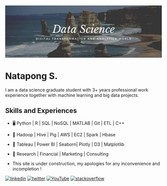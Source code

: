 ![](https://github.com/iamnatapong55/iamnatapong55/blob/main/Banner.jpg)

# Natapong S.
I am a data science graduate student with 3+ years professional work experience together with machine learning and big data projects.

## Skills and Experiences
* 🖥 Python | R | SQL | NoSQL | MATLAB | Git | ETL | C++
* 💾 Hadoop | Hive | Pig | AWS | EC2 | Spark | Hbase
* 🌅 Tableau | Power BI | Seaborn| Plotly | D3 | Matplotlib
* 🧰 Research | Financial | Marketing | Consulting

* This site is under construction, my apologies for any inconvenience and incompletion !

[<img src='https://cdn.jsdelivr.net/npm/simple-icons@3.0.1/icons/linkedin.svg' alt='linkedin' height='40'>](https://www.linkedin.com/in/https://www.linkedin.com/in/natapongsornprom//)  [<img src='https://cdn.jsdelivr.net/npm/simple-icons@3.0.1/icons/twitter.svg' alt='twitter' height='40'>](https://twitter.com/https://twitter.com/iambank345) [<img src='https://cdn.jsdelivr.net/npm/simple-icons@3.0.1/icons/youtube.svg' alt='YouTube' height='40'>](https://www.youtube.com/channel/bank) [<img src='https://cdn.jsdelivr.net/npm/simple-icons@3.0.1/icons/stackoverflow.svg' alt='stackoverflow' height='40'>](https://stackoverflow.com/users/bank) 





